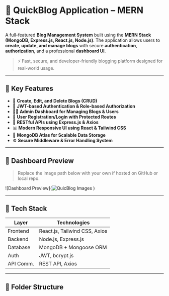 # 📝 QuickBlog Application – MERN Stack

A full-featured **Blog Management System** built using the **MERN Stack (MongoDB, Express.js, React.js, Node.js)**. The application allows users to **create, update, and manage blogs** with secure **authentication**, **authorization**, and a professional **dashboard UI**.

> ⚡ Fast, secure, and developer-friendly blogging platform designed for real-world usage.

---

## 🚀 Key Features

- 🧾 **Create, Edit, and Delete Blogs (CRUD)**
- 🔐 **JWT-based Authentication & Role-based Authorization**
- 🧑‍💼 **Admin Dashboard for Managing Blogs & Users**
- 👥 **User Registration/Login with Protected Routes**
- 🔄 **RESTful APIs using Express.js & Axios**
- 📊 **Modern Responsive UI using React & Tailwind CSS**
- 💾 **MongoDB Atlas for Scalable Data Storage**
- ⚙️ **Secure Middleware & Error Handling System**

---

## 📸 Dashboard Preview

> Replace the image path below with your own if hosted on GitHub or local repo.

![Dashboard Preview](![QuicBlog Images](https://github.com/user-attachments/assets/d053de01-ff72-4f45-8c0e-156f40619d2c)
)

---

## 🧰 Tech Stack

| Layer     | Technologies                         |
|-----------|--------------------------------------|
| Frontend  | React.js, Tailwind CSS, Axios        |
| Backend   | Node.js, Express.js                  |
| Database  | MongoDB + Mongoose ORM               |
| Auth      | JWT, bcrypt.js                       |
| API Comm. | REST API, Axios                      |

---

## 📁 Folder Structure

